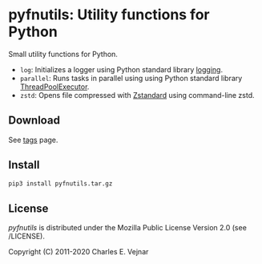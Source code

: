 # pyfnutils: Utility functions for Python

Small utility functions for Python.

* `log`: Initializes a logger using Python standard library [logging](https://docs.python.org/3/library/logging.html).
* `parallel`: Runs tasks in parallel using using Python standard library [ThreadPoolExecutor](https://docs.python.org/3/library/concurrent.futures.html).
* `zstd`: Opens file compressed with [Zstandard](https://facebook.github.io/zstd) using command-line zstd.

## Download

See [tags](/../../tags) page.

## Install

```bash
pip3 install pyfnutils.tar.gz
```

## License

*pyfnutils* is distributed under the Mozilla Public License Version 2.0 (see /LICENSE).

Copyright (C) 2011-2020 Charles E. Vejnar
